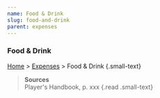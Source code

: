 ```yaml
---
name: Food & Drink
slug: food-and-drink
parent: expenses
---
```

### Food & Drink
[Home](dm-operations-center) > [Expenses](expenses) > Food & Drink {.small-text}

> **Sources** <br/>
> Player's Handbook, p. xxx
{.read .small-text}

